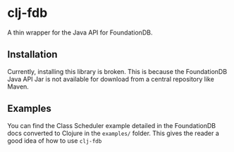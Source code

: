 # clj-fdb

A thin wrapper for the Java API for FoundationDB.

## Installation

Currently, installing this library is broken. This is because the FoundationDB Java API Jar is not available for download from a central repository like Maven.

## Examples

You can find the Class Scheduler example detailed in the FoundationDB docs converted to Clojure in the `examples/` folder. This gives the reader a good idea of how to use `clj-fdb`
